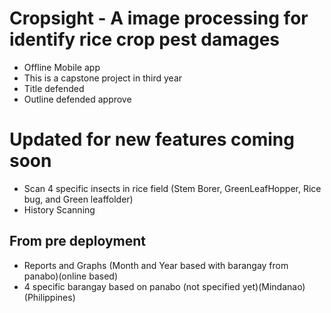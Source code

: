 # Cropsight - A image processing for identify rice crop pest damages
- Offline Mobile app
- This is a capstone project in third year
- Title defended 
- Outline defended approve

# Updated for new features coming soon
- Scan 4 specific insects in rice field (Stem Borer, GreenLeafHopper, Rice bug, and Green leaffolder)
- History Scanning

## From pre deployment
- Reports and Graphs (Month and Year based with barangay from panabo)(online based)
- 4 specific barangay based on panabo (not specified yet)(Mindanao)(Philippines)
